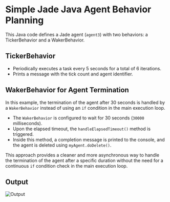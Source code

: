# Simple Jade Java Agent Behavior Planning

This Java code defines a Jade agent (`agent3`) with two behaviors: a TickerBehavior and a WakerBehavior.

## TickerBehavior

- Periodically executes a task every 5 seconds for a total of 6 iterations.
- Prints a message with the tick count and agent identifier.

## WakerBehavior for Agent Termination

In this example, the termination of the agent after 30 seconds is handled by a `WakerBehavior` instead of using an `if` condition in the main execution loop.

- The `WakerBehavior` is configured to wait for 30 seconds (`30000` milliseconds).
- Upon the elapsed timeout, the `handleElapsedTimeout()` method is triggered.
- Inside this method, a completion message is printed to the console, and the agent is deleted using `myAgent.doDelete()`.

This approach provides a cleaner and more asynchronous way to handle the termination of the agent after a specific duration without the need for a continuous `if` condition check in the main execution loop.

## Output

![Output]([output.png)

